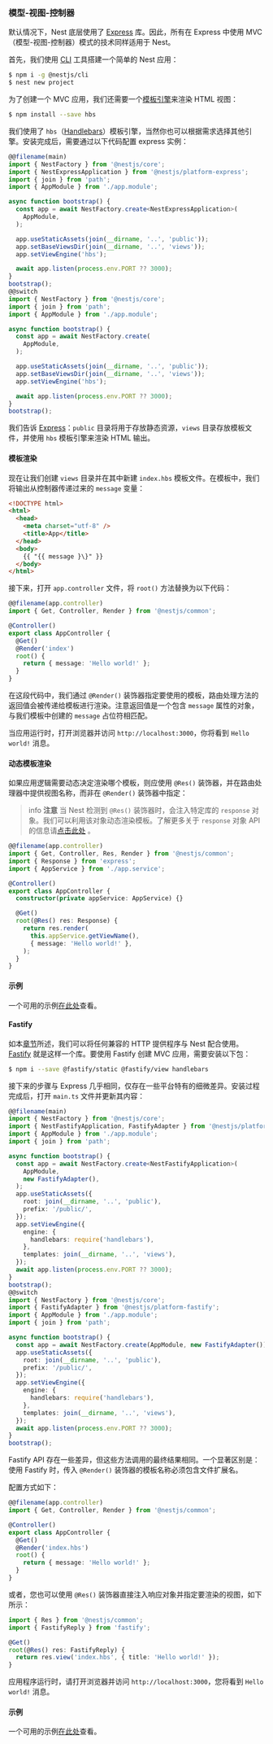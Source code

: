 ### 模型-视图-控制器

默认情况下，Nest 底层使用了 [Express](https://github.com/expressjs/express) 库。因此，所有在 Express 中使用 MVC（模型-视图-控制器）模式的技术同样适用于 Nest。

首先，我们使用 [CLI](https://github.com/nestjs/nest-cli) 工具搭建一个简单的 Nest 应用：

```bash
$ npm i -g @nestjs/cli
$ nest new project
```

为了创建一个 MVC 应用，我们还需要一个[模板引擎](https://expressjs.com/en/guide/using-template-engines.html)来渲染 HTML 视图：

```bash
$ npm install --save hbs
```

我们使用了 `hbs`（[Handlebars](https://github.com/pillarjs/hbs#readme)）模板引擎，当然你也可以根据需求选择其他引擎。安装完成后，需要通过以下代码配置 express 实例：

```typescript
@@filename(main)
import { NestFactory } from '@nestjs/core';
import { NestExpressApplication } from '@nestjs/platform-express';
import { join } from 'path';
import { AppModule } from './app.module';

async function bootstrap() {
  const app = await NestFactory.create<NestExpressApplication>(
    AppModule,
  );

  app.useStaticAssets(join(__dirname, '..', 'public'));
  app.setBaseViewsDir(join(__dirname, '..', 'views'));
  app.setViewEngine('hbs');

  await app.listen(process.env.PORT ?? 3000);
}
bootstrap();
@@switch
import { NestFactory } from '@nestjs/core';
import { join } from 'path';
import { AppModule } from './app.module';

async function bootstrap() {
  const app = await NestFactory.create(
    AppModule,
  );

  app.useStaticAssets(join(__dirname, '..', 'public'));
  app.setBaseViewsDir(join(__dirname, '..', 'views'));
  app.setViewEngine('hbs');

  await app.listen(process.env.PORT ?? 3000);
}
bootstrap();
```

我们告诉 [Express](https://github.com/expressjs/express)：`public` 目录将用于存放静态资源，`views` 目录存放模板文件，并使用 `hbs` 模板引擎来渲染 HTML 输出。

#### 模板渲染

现在让我们创建 `views` 目录并在其中新建 `index.hbs` 模板文件。在模板中，我们将输出从控制器传递过来的 `message` 变量：

```html
<!DOCTYPE html>
<html>
  <head>
    <meta charset="utf-8" />
    <title>App</title>
  </head>
  <body>
    {{ "{{ message }\}" }}
  </body>
</html>
```

接下来，打开 `app.controller` 文件，将 `root()` 方法替换为以下代码：

```typescript
@@filename(app.controller)
import { Get, Controller, Render } from '@nestjs/common';

@Controller()
export class AppController {
  @Get()
  @Render('index')
  root() {
    return { message: 'Hello world!' };
  }
}
```

在这段代码中，我们通过 `@Render()` 装饰器指定要使用的模板，路由处理方法的返回值会被传递给模板进行渲染。注意返回值是一个包含 `message` 属性的对象，与我们模板中创建的 `message` 占位符相匹配。

当应用运行时，打开浏览器并访问 `http://localhost:3000`，你将看到 `Hello world!` 消息。

#### 动态模板渲染

如果应用逻辑需要动态决定渲染哪个模板，则应使用 `@Res()` 装饰器，并在路由处理器中提供视图名称，而非在 `@Render()` 装饰器中指定：

> info **注意** 当 Nest 检测到 `@Res()` 装饰器时，会注入特定库的 `response` 对象。我们可以利用该对象动态渲染模板。了解更多关于 `response` 对象 API 的信息请[点击此处](https://expressjs.com/en/api.html) 。

```typescript
@@filename(app.controller)
import { Get, Controller, Res, Render } from '@nestjs/common';
import { Response } from 'express';
import { AppService } from './app.service';

@Controller()
export class AppController {
  constructor(private appService: AppService) {}

  @Get()
  root(@Res() res: Response) {
    return res.render(
      this.appService.getViewName(),
      { message: 'Hello world!' },
    );
  }
}
```

#### 示例

一个可用的示例[在此处](https://github.com/nestjs/nest/tree/master/sample/15-mvc)查看。

#### Fastify

如本[章节](/techniques/performance)所述，我们可以将任何兼容的 HTTP 提供程序与 Nest 配合使用。[Fastify](https://github.com/fastify/fastify) 就是这样一个库。要使用 Fastify 创建 MVC 应用，需要安装以下包：

```bash
$ npm i --save @fastify/static @fastify/view handlebars
```

接下来的步骤与 Express 几乎相同，仅存在一些平台特有的细微差异。安装过程完成后，打开 `main.ts` 文件并更新其内容：

```typescript
@@filename(main)
import { NestFactory } from '@nestjs/core';
import { NestFastifyApplication, FastifyAdapter } from '@nestjs/platform-fastify';
import { AppModule } from './app.module';
import { join } from 'path';

async function bootstrap() {
  const app = await NestFactory.create<NestFastifyApplication>(
    AppModule,
    new FastifyAdapter(),
  );
  app.useStaticAssets({
    root: join(__dirname, '..', 'public'),
    prefix: '/public/',
  });
  app.setViewEngine({
    engine: {
      handlebars: require('handlebars'),
    },
    templates: join(__dirname, '..', 'views'),
  });
  await app.listen(process.env.PORT ?? 3000);
}
bootstrap();
@@switch
import { NestFactory } from '@nestjs/core';
import { FastifyAdapter } from '@nestjs/platform-fastify';
import { AppModule } from './app.module';
import { join } from 'path';

async function bootstrap() {
  const app = await NestFactory.create(AppModule, new FastifyAdapter());
  app.useStaticAssets({
    root: join(__dirname, '..', 'public'),
    prefix: '/public/',
  });
  app.setViewEngine({
    engine: {
      handlebars: require('handlebars'),
    },
    templates: join(__dirname, '..', 'views'),
  });
  await app.listen(process.env.PORT ?? 3000);
}
bootstrap();
```

Fastify API 存在一些差异，但这些方法调用的最终结果相同。一个显著区别是：使用 Fastify 时，传入 `@Render()` 装饰器的模板名称必须包含文件扩展名。

配置方式如下：

```typescript
@@filename(app.controller)
import { Get, Controller, Render } from '@nestjs/common';

@Controller()
export class AppController {
  @Get()
  @Render('index.hbs')
  root() {
    return { message: 'Hello world!' };
  }
}
```

或者，您也可以使用 `@Res()` 装饰器直接注入响应对象并指定要渲染的视图，如下所示：

```typescript
import { Res } from '@nestjs/common';
import { FastifyReply } from 'fastify';

@Get()
root(@Res() res: FastifyReply) {
  return res.view('index.hbs', { title: 'Hello world!' });
}
```

应用程序运行时，请打开浏览器并访问 `http://localhost:3000`，您将看到 `Hello world!` 消息。

#### 示例

一个可用的示例[在此处](https://github.com/nestjs/nest/tree/master/sample/17-mvc-fastify)查看。
